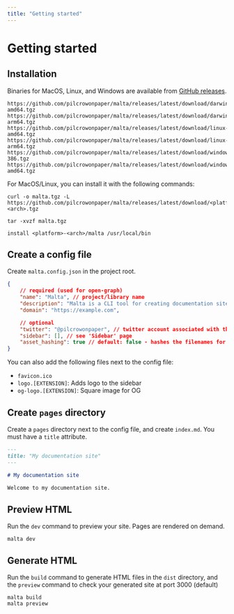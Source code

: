 ```yaml
---
title: "Getting started"
---
```


# Getting started

## Installation

Binaries for MacOS, Linux, and Windows are available from [GitHub releases](https://github.com/pilcrowOnPaper/malta/releases/latest).

```
https://github.com/pilcrowonpaper/malta/releases/latest/download/darwin-amd64.tgz
https://github.com/pilcrowonpaper/malta/releases/latest/download/darwin-arm64.tgz
https://github.com/pilcrowonpaper/malta/releases/latest/download/linux-amd64.tgz
https://github.com/pilcrowonpaper/malta/releases/latest/download/linux-arm64.tgz
https://github.com/pilcrowonpaper/malta/releases/latest/download/windows-386.tgz
https://github.com/pilcrowonpaper/malta/releases/latest/download/windows-amd64.tgz
```

For MacOS/Linux, you can install it with the following commands:

```
curl -o malta.tgz -L https://github.com/pilcrowonpaper/malta/releases/latest/download/<platform>-<arch>.tgz

tar -xvzf malta.tgz

install <platform>-<arch>/malta /usr/local/bin
```

## Create a config file

Create `malta.config.json` in the project root.

```json
{
    // required (used for open-graph)
    "name": "Malta", // project/library name
    "description": "Malta is a CLI tool for creating documentation sites",
    "domain": "https://example.com",

    // optional
    "twitter": "@pilcrowonpaper", // twitter account associated with the project
    "sidebar": [], // see 'Sidebar' page
    "asset_hashing": true // default: false - hashes the filenames for easy caching
}
```

You can also add the following files next to the config file:

-   `favicon.ico`
-   `logo.[EXTENSION]`: Adds logo to the sidebar
-   `og-logo.[EXTENSION]`: Square image for OG

## Create `pages` directory

Create a `pages` directory next to the config file, and create `index.md`. You must have a `title` attribute.

```md
---
title: "My documentation site"
---

# My documentation site

Welcome to my documentation site.
```

## Preview HTML

Run the `dev` command to preview your site. Pages are rendered on demand.

```
malta dev
```

## Generate HTML

Run the `build` command to generate HTML files in the `dist` directory, and the `preview` command to check your generated site at port 3000 (default)

```
malta build
malta preview
```

